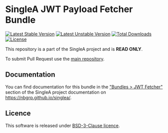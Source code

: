 # SingleA JWT Payload Fetcher Bundle

[![Latest Stable Version](http://poser.pugx.org/nbgrp/singlea-jwt-fetcher-bundle/v)](https://packagist.org/packages/nbgrp/singlea-jwt-fetcher-bundle)
[![Latest Unstable Version](http://poser.pugx.org/nbgrp/singlea-jwt-fetcher-bundle/v/unstable)](https://packagist.org/packages/nbgrp/singlea-jwt-fetcher-bundle)
[![Total Downloads](http://poser.pugx.org/nbgrp/singlea-jwt-fetcher-bundle/downloads)](https://packagist.org/packages/nbgrp/singlea-jwt-fetcher-bundle)
[![License](http://poser.pugx.org/nbgrp/singlea-jwt-fetcher-bundle/license)](https://packagist.org/packages/nbgrp/singlea-jwt-fetcher-bundle)

This repository is a part of the SingleA project and is **READ ONLY**.

To submit Pull Request use the [main repository](https://github.com/nbgrp/singlea).

## Documentation

You can find documentation for this bundle in
the ["Bundles > JWT Fetcher"](https://nbgrp.github.io/singlea/bundles/jwt-fetcher/) section of the
SingleA project documentation on https://nbgrp.github.io/singlea/.

## Licence

This software is released under [BSD-3-Clause licence](LICENSE).
